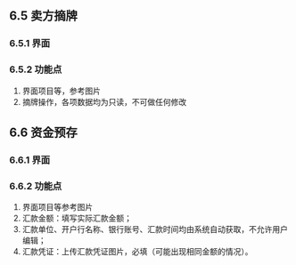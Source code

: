 
## 6.5 卖方摘牌
### 6.5.1 界面
### 6.5.2 功能点
1. 界面项目等，参考图片
2. 摘牌操作，各项数据均为只读，不可做任何修改

## 6.6 资金预存
### 6.6.1 界面
### 6.6.2 功能点
1. 界面项目等参考图片
2. 汇款金额：填写实际汇款金额；
3. 汇款单位、开户行名称、银行账号、汇款时间均由系统自动获取，不允许用户编辑；
4. 汇款凭证：上传汇款凭证图片，必填（可能出现相同金额的情况）。
